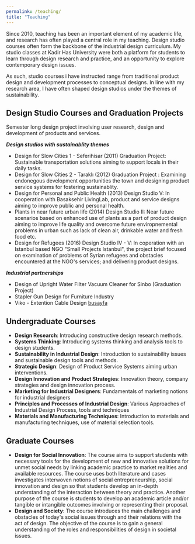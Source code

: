 ```yaml
---
permalink: /teaching/
title: "Teaching"
---
```


Since 2010, teaching has been an important element of my academic life, and research has often played a central role in my teaching. Design studio courses often form the backbone of the industrial design curriculum. My studio classes at Kadir Has University were both a platform for students to learn through design research and practice, and an opportunity to explore contemporary design issues.

As such, studio courses i have instructed range from traditional product design and development processes to conceptual designs. In line with my research area, I have often shaped design studios under the themes of sustainability.

##  Design Studio Courses and Graduation Projects

Semester long design project involving user research, design and development of products and services. 

***Design studios with sustainablity themes***

- Design for Slow Cities 1 - Seferihisar  (2011) Graduation Project: Sustainable transportation solutions aiming to support locals in their daily tasks.
- Design for Slow Cities 2 - Taraklı (2012) Graduation Project : Examining endonegous development opportunities the town and designing product service systems for fostering sustainablity.
- Design for Personal and Public Health (2013) Design Studio V: In cooperation with Basaksehir LivingLab, product and service designs aiming to improve public and personal health.
- Plants in near future urban life (2014) Design Studio II: Near future scenarios based on enhanced use of plants as a part of product design aiming to improve life quality and overcome future enviropnemental problems in urban such as lack of clean air, drinkable water and fresh food etc.
- Design for Refugees (2016) Design Studio IV - V: In coperation with an Istanbul based NGO "Small Projects Istanbul", the project brief focused on examination of problems of Syrian refugees and obstacles encountered at the NGO's services; and delivering product designs. 

***Industrial partnerships***

- Design of Upright Water Filter Vacuum Cleaner for Sinbo (Graduation Project)
- Stapler Gun Design for Furniture Industry
- Viko - Extention Cable Design [busayfa](/_drafts/spatial-modeling)


##  Undergraduate Courses

- **Design Research**: Introducing constructive design research methods.
- **Systems Thinking**: Introducing systems thinking and analysis tools to design students.
- **Sustainability in Industrial Design**: Introduction to sustainability issues and sustainable design tools and methods.  
- **Strategic Design**: Design of Product Service Systems aiming urban interventions.
- **Design Innovation and Product Strategies**: Innovation theory, company strategies and design innovation process.
- **Marketing for Industrial Designers**: Fundamentals of marketing notions for industrial designers
- **Principles and Processes of Industrial Design**: Various Approaches of Industrial Design Process, tools and techniques
- **Materials and Manufacturing Techniques**: Introduction to materials and manufacturing techniques, use of material selection tools.



##  Graduate Courses

- **Design for Social Innovation**: The course aims to support students with necessary tools for the development of new and innovative solutions for unmet social needs by linking academic practice to market realities and available resources. The course uses both literature and cases investigates interwoven notions of social entrepreneurship, social innovation and design so that students develop an in-depth understanding of the interaction between theory and practice. Another purpose of the course is students to develop an academic article and/or tangible or intangible outcomes involving or representing their proposal.
- **Design and Society**: The course introduces the main challenges and obstacles of today's social issues through and their relations with the act of design. The objective of the course is to gain a general understanding of the roles and responsibilities of design in societal issues.

